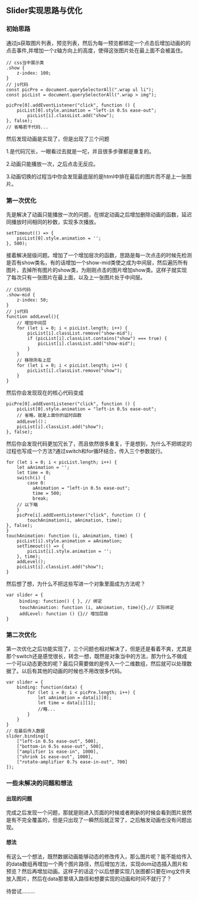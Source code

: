 ## Slider实现思路与优化

### 初始思路

通过js获取图片列表，预览列表，然后为每一预览都绑定一个点击后增加动画的的点击事件,并增加一个z轴方向上的高度，使得这张图片处在最上面不会被盖住。
```
// css当中展示类
.show {
    z-index: 100;
}
// js代码
const picPre = document.querySelectorAll(".wrap ul li");
const picList = document.querySelectorAll(".wrap > img");

picPre[0].addEventListener("click", function () {
    picList[0].style.animation = "left-in 0.5s ease-out";
        picList[i].classList.add("show");
}, false);
// 省略若干代码...
```

然后发现动画是实现了，但是出现了三个问题

1.是代码冗长，一眼看过去就是一坨，并且很多步骤都是重复的。

2.动画只能播放一次，之后点击无反应。

3.动画切换的过程当中你会发现最底层的是html中排在最后的图片而不是上一张图片。

### 第一次优化

先是解决了动画只能播放一次的问题，在绑定动画之后增加删除动画的函数，延迟同播放时间相同的秒数，实现多次播放。

```
setTimeout(() => {
    picList[0].style.animation = '';
}, 500);
```

接着解决层级问题。增加了一个增加层次的函数，思路是每一次点击的时候先检测是否有show类名，有的话增加一个show-mid类使之成为中间层，然后遍历所有图片，去掉所有图片的show类，为刚刚点击的图片增加show类。这样子就实现了每次只有一张图片在最上面，以及上一张图片处于中间层。

```
// CSS代码
.show-mid {
    z-index: 50;
}
// js代码
function addLevel(){
	// 增加中间层
	for (let i = 0; i < picList.length; i++) {
	    picList[i].classList.remove("show-mid");
	    if (picList[i].classList.contains("show") === true) {
	        picList[i].classList.add("show-mid");
	    }
	}
	// 移除所有上层
	for (let i = 0; i < picList.length; i++) {
	    picList[i].classList.remove("show");
	}
}
```
然后你会发现现在的核心代码变成
```
picPre[0].addEventListener("click", function () {
    picList[0].style.animation = "left-in 0.5s ease-out";
    // 省略，就是上面你的延时函数
    addLevel()；
    picList[i].classList.add("show");
}, false);
```
然后你会发现代码更加冗长了，而且依然很多重复，于是想到，为什么不把绑定的过程也写成一个方法?通过switch和for循环结合，传入三个参数就行。
```
for (let i = 0; i < picList.length; i++) {
	let aAnimation = '';
    let time = 0;
    switch(i) {
	    case 0:
          aAnimation = "left-in 0.5s ease-out";
          time = 500;
          break;
	// 以下略
	}
	picPre[i].addEventListener("click", function () {
	    touchAnimation(i, aAnimation, time);
}, false);
}
touchAnimation: function (i, aAnimation, time) {
    picList[i].style.animation = aAnimation;
    setTimeout(() => {
        picList[i].style.animation = '';
    }, time);
    addLevel();
    picList[i].classList.add("show");
}
```
然后想了想，为什么不把这些写进一个对象里面成为方法呢？
```
var slider = {
	 binding: function() { }, // 绑定
	 touchAnimation: function (i, aAnimation, time){},// 实际绑定
	 addLevel: function () {}// 增加层级
}
```

### 第二次优化

第一次优化之后功能实现了，三个问题也相对解决了，但是还是看着不爽，尤其是那个switch还是感觉很长，转念一想，既然是对象当中的方法，那为什么不做成一个可以动态更改的呢？最后只需要做的是传入一个二维数组，然后就可以处理数据了。以后有其他的动画的时候也不用改很多代码。
```
var slider = {
	binding: function(data) {
	    for (let i = 0; i < picPre.length; i++) {
	        let aAnimation = data[i][0];
	        let time = data[i][1];
	        //略...
	    }
	}
}
// 在最后传入数据
slider.binding([
    ["left-in 0.5s ease-out", 500],
    ["bottom-in 0.5s ease-out", 500],
    ["amplifier 1s ease-in", 1000],
    ["shrink 1s ease-out", 1000],
    ["rotate-amplifier 0.7s ease-in-out", 700]
]);
```

### 一些未解决的问题和想法

#### 出现的问题
完成之后发现一个问题，那就是刚进入页面的时候或者刷新的时候会看到图片居然是有不完全覆盖的，但是只出现了一瞬然后就正常了，之后触发动画也没有问题出现。

#### 想法
有这么一个想法，既然数据动画能够动态的修改传入，那么图片呢？能不能给传入的data数组再增加一个两个图片路径，然后增加方法，实现dom动态插入图片和预览？然后再增加动画。这样子的话这个以后想要实现几张图都只要在img文件夹放入图片，然后在data那里填入路径和想要实现的动画和时间不就行了？

待尝试.........